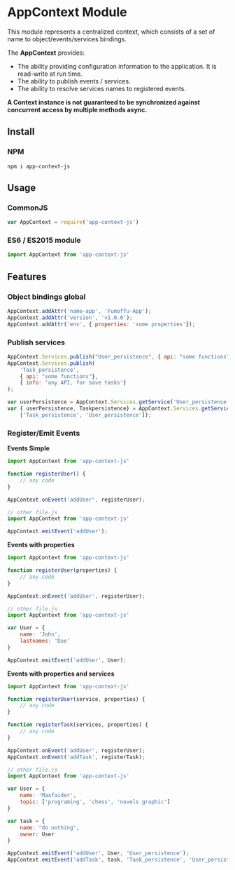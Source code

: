 # AppContext Module

This module represents a centralized context, which consists of a set of name to object/events/services bindings.

The **AppContext** provides:

- The ability providing configuration information to the application. It is read-write at run time.
- The ability to publish events / services.
- The ability to resolve services names to registered events. 

**A Context instance is not guaranteed to be synchronized against concurrent access by multiple methods async.**

## Install

### NPM
```console
npm i app-context-js
```
## Usage

### CommonJS
```js
var AppContext = require('app-context-js')
```

### ES6 / ES2015 module
```js
import AppContext from 'app-context-js'
```

## Features

### Object bindings global
```js
AppContext.addAttr('name-app', 'Fumoffu-App');
AppContext.addAttr('version', 'v1.0.0');
AppContext.addAttr('env', { properties: 'some properties'});
```
### Publish services
```js
AppContext.Services.publish("User_persistence", { api: "some functions"});
AppContext.Services.publish(
    'Task_persistence', 
    { api: "some functions"}, 
    { info: 'any API, for save tasks'}
);

var userPersistence = AppContext.Services.getService('User_persistence');
var { userPersistence, Taskpersistence} = AppContext.Services.getServices(
    ['Task_persistence', 'User_persistence']);
```
###  Register/Emit Events

**Events Simple**
```js
import AppContext from 'app-context-js'

function registerUser() {
    // any code
}

AppContext.onEvent('addUser', registerUser);

// other file.js
import AppContext from 'app-context-js'

AppContext.emitEvent('addUser');
```

**Events with properties**
```js
import AppContext from 'app-context-js'

function registerUser(properties) {
    // any code
}

AppContext.onEvent('addUser', registerUser);

// other file.js
import AppContext from 'app-context-js'

var User = {
    name: 'John',
    lastnames: 'Doe'
}

AppContext.emitEvent('addUser', User);
```

**Events with properties and services**
```js
import AppContext from 'app-context-js'

function registerUser(service, properties) {
    // any code
}

function registerTask(services, properties) {
    // any code
}

AppContext.onEvent('addUser', registerUser);
AppContext.onEvent('addTask', registerTask);

// other file.js
import AppContext from 'app-context-js'

var User = {
    name: 'Maxfaider',
    topic: ['programing', 'chess', 'novels graphic']
}

var task = {
    name: "do nothing",
    owner: User
}

AppContext.emitEvent('addUser', User, 'User_persistence');
AppContext.emitEvent('addTask', task, 'Task_persistence', 'User_persistence');
```

